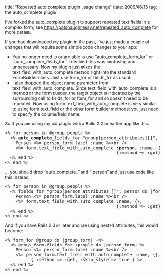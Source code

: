 title: "Repeated auto complete plugin usage change"
date: 2009/06/15
tag: the auto_complete plugin

<p>I&rsquo;ve forked the auto_complete plugin to support repeated text fields in a complex form; see <a href="https://patshaughnessy.net/repeated_auto_complete">https://patshaughnessy.net/repeated_auto_complete</a> for more details.</p>
<p>If you had downloaded my plugin in the past, I&rsquo;ve just made a couple of changes that will require some simple code changes to your app:
  <ul>
    <li>You no longer need to or are able to use &ldquo;auto_complete_form_for&rdquo; or &ldquo;auto_complete_fields_for.&rdquo; I decided this was confusing and unnecessary. Now my plugin just mixes the text_field_with_auto_complete method right  into the standard FormBuilder class. Just use form_for or fields_for as usual.</li>
    <li>I also dropped the object name parameter from text_field_with_auto_complete. Since text_field_with_auto_complete is a method of the form builder, the target object is indicated by the surrounding call to fields_for or form_for and so doesn&rsquo;t need to be repeated. Now using form.text_field_with_auto_complete is very similar to using form.text_field or the other form builder methods: you just need to specify the column/field name.</li>
  </ul>
</p>
<p>So if you are using my old plugin with a Rails 2.2 or earlier app like this:</p>
<pre>&lt;% for person in @group.people %&gt;
  &lt;% <b>auto_complete_</b>fields_for &quot;group[person_attributes][]&quot;, person do |form| %&gt;
    Person &lt;%= person_form.label :name %&gt;&lt;br /&gt;
    &lt;%= form.text_field_with_auto_complete <b>:person,</b> :name, {},
                                           {:method =&gt; :get}  %&gt;
  &lt;% end %&gt;
&lt;% end %&gt;</pre>
<p>&hellip; you should drop &ldquo;auto_complete_&rdquo; and &ldquo;:person&rdquo; and just use code like this instead:</p>
<pre>&lt;% for person in @group.people %&gt;
  &lt;% fields_for &quot;group[person_attributes][]&quot;, person do |form| %&gt;
    Person &lt;%= person_form.label :name %&gt;&lt;br /&gt;
    &lt;%= form.text_field_with_auto_complete :name, {},
                                           {:method =&gt; :get}  %&gt;
  &lt;% end %&gt;
&lt;% end %&gt;</pre>
<p>And if you have Rails 2.3 or later and are using nested attributes, this would become:</p>
<pre>&lt;% form_for @group do |group_form| -%&gt;
  &lt;% group_form.fields_for :people do |person_form| %&gt;
    Person &lt;%= person_form.label :name %&gt;&lt;br /&gt;
    &lt;%= person_form.text_field_with_auto_complete :name, {},
          { :method => :get, :skip_style => true } %>
  &lt;% end %&gt;
&lt;% end %&gt;</pre>
